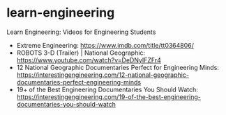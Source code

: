 # learn-engineering
Learn Engineering: Videos for Engineering Students

- Extreme Engineering: https://www.imdb.com/title/tt0364806/
- ROBOTS 3-D (Trailer) | National Geographic: https://www.youtube.com/watch?v=DeDNyIFZFr4
- 12 National Geographic Documentaries Perfect for Engineering Minds: https://interestingengineering.com/12-national-geographic-documentaries-perfect-engineering-minds
- 19+ of the Best Engineering Documentaries You Should Watch: https://interestingengineering.com/19-of-the-best-engineering-documentaries-you-should-watch
